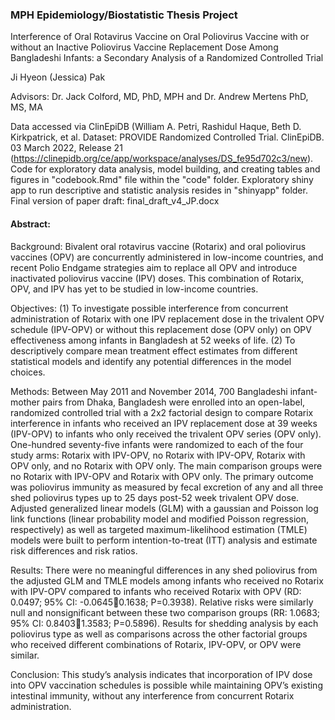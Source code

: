 ### MPH Epidemiology/Biostatistic Thesis Project 

Interference of Oral Rotavirus Vaccine on Oral Poliovirus Vaccine with or without an Inactive Poliovirus Vaccine Replacement Dose Among Bangladeshi Infants: a Secondary Analysis of a Randomized Controlled Trial

Ji Hyeon (Jessica) Pak

Advisors: Dr. Jack Colford, MD, PhD, MPH and Dr. Andrew Mertens PhD, MS, MA

Data accessed via ClinEpiDB (William A. Petri, Rashidul Haque, Beth D. Kirkpatrick, et al. Dataset: PROVIDE Randomized Controlled Trial. ClinEpiDB. 03 March 2022, Release 21 (https://clinepidb.org/ce/app/workspace/analyses/DS_fe95d702c3/new). Code for exploratory data analysis, model building, and creating tables and figures in "codebook.Rmd" file within the "code" folder. Exploratory shiny app to run descriptive and statistic analysis resides in "shinyapp" folder. Final version of paper draft: final_draft_v4_JP.docx

#### Abstract: 
Background:
Bivalent oral rotavirus vaccine (Rotarix) and oral poliovirus vaccines (OPV) are concurrently administered in low-income countries, and recent Polio Endgame strategies aim to replace all OPV and introduce inactivated poliovirus vaccine (IPV) doses. This combination of Rotarix, OPV, and IPV has yet to be studied in low-income countries. 

Objectives:
(1) To investigate possible interference from concurrent administration of Rotarix with one IPV replacement dose in the trivalent OPV schedule (IPV-OPV) or without this replacement dose (OPV only) on OPV effectiveness among infants in Bangladesh at 52 weeks of life. (2) To descriptively compare mean treatment effect estimates from different statistical models and identify any potential differences in the model choices. 

Methods:
Between May 2011 and November 2014, 700 Bangladeshi infant-mother pairs from Dhaka, Bangladesh were enrolled into an open-label, randomized controlled trial with a 2x2 factorial design to compare Rotarix interference in infants who received an IPV replacement dose at 39 weeks (IPV-OPV) to infants who only received the trivalent OPV series (OPV only). One-hundred seventy-five infants were randomized to each of the four study arms: Rotarix with IPV-OPV, no Rotarix with IPV-OPV, Rotarix with OPV only, and no Rotarix with OPV only. The main comparison groups were no Rotarix with IPV-OPV and Rotarix with OPV only. The primary outcome was poliovirus immunity as measured by fecal excretion of any and all three shed poliovirus types up to 25 days post-52 week trivalent OPV dose. Adjusted generalized linear models (GLM) with a gaussian and Poisson log link functions (linear probability model and modified Poisson regression, respectively) as well as targeted maximum-likelihood estimation (TMLE) models were built to perform intention-to-treat (ITT) analysis and estimate risk differences and risk ratios.

Results:
There were no meaningful differences in any shed poliovirus from the adjusted GLM and TMLE models among infants who received no Rotarix with IPV-OPV compared to infants who received Rotarix with OPV (RD: 0.0497; 95% CI: -0.06450.1638; P=0.3938). Relative risks were similarly null and nonsignificant between these two comparison groups (RR: 1.0683; 95% CI: 0.84031.3583; P=0.5896). Results for shedding analysis by each poliovirus type as well as comparisons across the other factorial groups who received different combinations of Rotarix, IPV-OPV, or OPV were similar. 

Conclusion:
This study’s analysis indicates that incorporation of IPV dose into OPV vaccination schedules is possible while maintaining OPV’s existing intestinal immunity, without any interference from concurrent Rotarix administration. 

